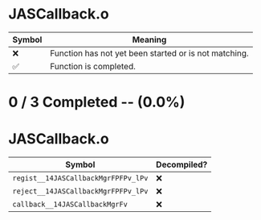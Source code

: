 # JASCallback.o
| Symbol | Meaning 
| ------------- | ------------- 
| :x: | Function has not yet been started or is not matching. 
| :white_check_mark: | Function is completed. 


# 0 / 3 Completed -- (0.0%)
# JASCallback.o
| Symbol | Decompiled? |
| ------------- | ------------- |
| `regist__14JASCallbackMgrFPFPv_lPv` | :x: |
| `reject__14JASCallbackMgrFPFPv_lPv` | :x: |
| `callback__14JASCallbackMgrFv` | :x: |
